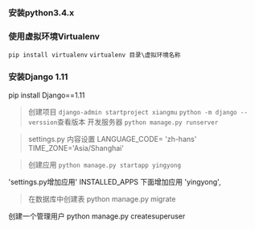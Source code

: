 ### 安装python3.4.x
### 使用虚拟环境Virtualenv
`pip install virtualenv`
`virtualenv 目录\虚拟环境名称`
### 安装Django 1.11
pip install Django==1.11
> 创建项目
`django-admin startproject xiangmu`
`python -m django --verssion`查看版本
> 开发服务器
`python manage.py runserver`

> settings.py 内容设置
LANGUAGE_CODE= 'zh-hans'
TIME_ZONE='Asia/Shanghai'

> 创建应用
`python manage.py startapp yingyong`

'settings.py增加应用'
INSTALLED_APPS 下面增加应用 'yingyong',

> 在数据库中创建表
python manage.py migrate

创建一个管理用户
python manage.py createsuperuser

